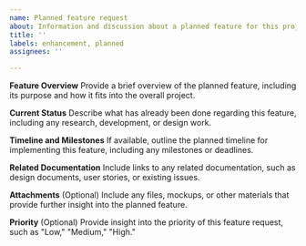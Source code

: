```yaml
---
name: Planned feature request
about: Information and discussion about a planned feature for this project
title: ''
labels: enhancement, planned
assignees: ''

---
```


**Feature Overview**
Provide a brief overview of the planned feature, including its purpose and how it fits into the overall project.

**Current Status**
Describe what has already been done regarding this feature, including any research, development, or design work.

**Timeline and Milestones**
If available, outline the planned timeline for implementing this feature, including any milestones or deadlines.

**Related Documentation**
Include links to any related documentation, such as design documents, user stories, or existing issues.

**Attachments**
(Optional) Include any files, mockups, or other materials that provide further insight into the planned feature.

**Priority**
(Optional) Provide insight into the priority of this feature request, such as "Low," "Medium," "High."
